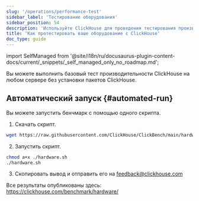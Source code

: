 ```yaml
---
slug: '/operations/performance-test'
sidebar_label: 'Тестирование оборудования'
sidebar_position: 54
description: 'Используйте ClickHouse для проведения тестирования производительности'
title: 'Как протестировать ваше оборудование с ClickHouse'
doc_type: guide
---
```

import SelfManaged from '@site/i18n/ru/docusaurus-plugin-content-docs/current/_snippets/_self_managed_only_no_roadmap.md';

<SelfManaged />

Вы можете выполнить базовый тест производительности ClickHouse на любом сервере без установки пакетов ClickHouse.

## Автоматический запуск {#automated-run}

Вы можете запустить бенчмарк с помощью одного скрипта.

1. Скачать скрипт.
```bash
wget https://raw.githubusercontent.com/ClickHouse/ClickBench/main/hardware/hardware.sh
```

2. Запустить скрипт.
```bash
chmod a+x ./hardware.sh
./hardware.sh
```

3. Скопировать вывод и отправить его на feedback@clickhouse.com

Все результаты опубликованы здесь: https://clickhouse.com/benchmark/hardware/